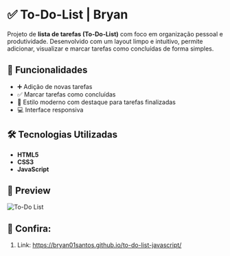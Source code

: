 # ✅ To-Do-List | Bryan

Projeto de **lista de tarefas (To-Do-List)** com foco em organização pessoal e produtividade. Desenvolvido com um layout limpo e intuitivo, permite adicionar, visualizar e marcar tarefas como concluídas de forma simples.

## 🧩 Funcionalidades

- ➕ Adição de novas tarefas
- ✅ Marcar tarefas como concluídas
- 🎨 Estilo moderno com destaque para tarefas finalizadas
- 💻 Interface responsiva

## 🛠️ Tecnologias Utilizadas

- **HTML5**
- **CSS3**
- **JavaScript**

## 📸 Preview

![To-Do List]()

## 🚀 Confira:

1. Link: https://bryan01santos.github.io/to-do-list-javascript/

